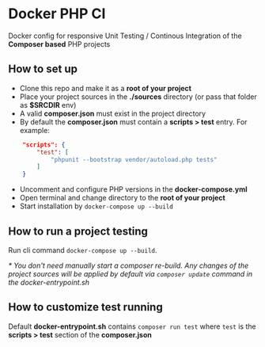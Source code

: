 # Docker PHP CI
Docker config for responsive Unit Testing / Continous Integration of the __Composer based__ PHP projects

## How to set up
* Clone this repo and make it as a __root of your project__
* Place your project sources in the __./sources__ directory (or pass that folder as __$SRCDIR__ env)
* A valid __composer.json__ must exist in the project directory
* By default the __composer.json__ must contain a __scripts > test__ entry. For example:
```json
    "scripts": {
        "test": [
            "phpunit --bootstrap vendor/autoload.php tests"
        ]
    }
```
* Uncomment and configure PHP versions in the __docker-compose.yml__
* Open terminal and change directory to the __root of your project__
* Start installation by `docker-compose up --build`

## How to run a project testing
Run cli command `docker-compose up --build`.

_* You don't need manually start a composer re-build. Any changes of the project sources will be applied
by default via `composer update` command in the docker-entrypoint.sh_

## How to customize test running
Default __docker-entrypoint.sh__ contains `composer run test` where `test` is the __scripts > test__ section
of the __composer.json__
